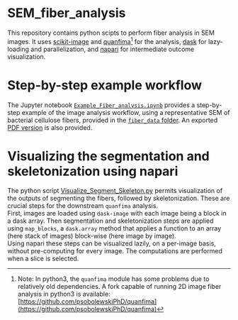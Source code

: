 # SEM_fiber_analysis
This repository contains python scipts to perform fiber analysis in SEM images.
It uses [scikit-image](https://github.com/scikit-image/scikit-image) and [quanfima](https://github.com/rshkarin/quanfima)[^1] for the analysis, [dask](https://github.com/dask/dask) for lazy-loading and parallelization, and [napari](https://github.com/napari/napari) for intermediate outcome visualization.

# Step-by-step example workflow
The Jupyter notebook [`Example_Fiber_analysis.ipynb`](https://github.com/psobolewskiPhD/SEM_fiber_analysis/blob/main/Example_Fiber_analysis.ipynb) provides a step-by-step example of the image analysis workflow, using a representative SEM of bacterial cellulose fibers, provided in the [`fiber_data` folder](https://github.com/psobolewskiPhD/SEM_fiber_analysis/tree/main/fiber_data). An exported [PDF version](https://github.com/psobolewskiPhD/SEM_fiber_analysis/blob/main/Example_Fiber_analysis.pdf) is also provided.

# Visualizing the segmentation and skeletonization using napari
The python script [Visualize_Segment_Skeleton.py](https://github.com/psobolewskiPhD/SEM_fiber_analysis/blob/main/Visualize_Segment_Skeleton.py) permits visualization of the outputs of segmenting the fibers, followed by skeletonization. These are crucial steps for the downstream `quanfima` analysis.  
First, images are loaded using `dask-image` with each image being a block in a dask array. Then segmentation and skeletonization steps are applied using `map_blocks`, a `dask.array` method that applies a function to an array (here stack of images) block-wise (here image by image).  
Using napari these steps can be visualized lazily, on a per-image basis, without pre-computing for every image. The computations are performed when a slice is selected.

[^1]: Note: In python3, the `quanfima` module has some problems due to relatively old dependencies. A fork capable of running 2D image fiber analysis in python3 is available: [https://github.com/psobolewskiPhD/quanfima](https://github.com/psobolewskiPhD/quanfima)
